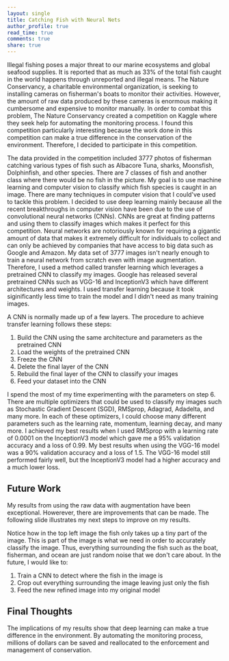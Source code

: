 ```yaml
---
layout: single
title: Catching Fish with Neural Nets
author_profile: true
read_time: true
comments: true
share: true
---
```


Illegal fishing poses a major threat to our marine ecosystems and global seafood supplies. It is reported that as much as 33% of the total fish caught in the world happens through unreported and illegal means. The Nature Conservancy, a charitable environmental organization, is seeking to installing cameras on fisherman's boats to monitor their activities. However, the amount of raw data produced by these cameras is enormous making it cumbersome and expensive to monitor manually. In order to combat this problem, The Nature Conservancy created a competition on Kaggle where they seek help for automating the monitoring process. I found this competition particularly interesting because the work done in this competition can make a true difference in the conservation of the environment. Therefore, I decided to participate in this competition.

The data provided in the competition included 3777 photos of fisherman catching various types of fish such as Albacore Tuna, sharks, Moonsfish, Dolphinfish, and other species. There are 7 classes of fish and another class where there would be no fish in the picture. My goal is to use machine learning and computer vision to classify which fish species is caught in an image. There are many techniques in computer vision that I could've used to tackle this problem. I decided to use deep learning mainly because all the recent breakthroughs in computer vision have been due to the use of convolutional neural networks (CNNs). CNNs are great at finding patterns and using them to classify images which makes it perfect for this competition. Neural networks are notoriously known for requiring a gigantic amount of data that makes it extremely difficult for individuals to collect and can only be achieved by companies that have access to big data such as Google and Amazon. My data set of 3777 images isn't nearly enough to train a neural network from scratch even with image augmentation. Therefore, I used a method called transfer learning which leverages a pretrained CNN to classify my images. Google has released several pretrained CNNs such as VGG-16 and InceptionV3 which have different architectures and weights. I used transfer learning because it took siginificantly less time to train the model and I didn't need as many training images.

A CNN is normally made up of a few layers. The procedure to achieve transfer learning follows these steps:

1. Build the CNN using the same architecture and parameters as the pretrained CNN
2. Load the weights of the pretrained CNN
3. Freeze the CNN
4. Delete the final layer of the CNN
5. Rebuild the final layer of the CNN to classify your images
6. Feed your dataset into the CNN

I spend the most of my time experimenting with the parameters on step 6. There are multiple optimizers that could be used to classify my images such as Stochastic Gradient Descent (SGD), RMSprop, Adagrad, Adadelta, and many more. In each of these optimizers, I could choose many different parameters such as the learning rate, momentum, learning decay, and many more. I achieved my best results when I used RMSprop with a learning rate of 0.0001 on the InceptionV3 model which gave me a 95% validation accuracy and a loss of 0.99. My best results when using the VGG-16 model was a 90% validation accuracy and a loss of 1.5. The VGG-16 model still performed fairly well, but the InceptionV3 model had a higher accuracy and a much lower loss. 

## Future Work

My results from using the raw data with augmentation have been exceptional. Howerever, there are improvements that can be made. The following slide illustrates my next steps to improve on my results.

Notice how in the top left image the fish only takes up a tiny part of the image. This is part of the image is what we need in order to accurately classify the image. Thus, everything surrounding the fish such as the boat, fisherman, and ocean are just random noise that we don't care about. In the future, I would like to:

1. Train a CNN to detect where the fish in the image is
2. Crop out everything surrounding the image leaving just only the fish
3. Feed the new refined image into my original model

## Final Thoughts

The implications of my results show that deep learning can make a true difference in the environment. By automating the monitoring process, millions of dollars can be saved and reallocated to the enforcement and management of conservation. 
